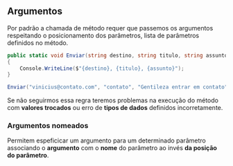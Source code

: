 ## Argumentos

Por padrão a chamada de método requer que passemos os argumentos respeitando o posicionamento dos parâmetros, lista de parâmetros definidos no método.


```csharp
public static void Enviar(string destino, string titulo, string assunto)
{
    Console.WriteLine($"{destino}, {titulo}, {assunto}");
}

Enviar("vinicius@contato.com", "contato", "Gentileza entrar em contato");
```

Se não seguirmos essa regra teremos problemas na execução do método  com **valores trocados** ou erro de **tipos de dados** definidos incorretamente.


### Argumentos nomeados

Permitem espeficicar um argumento para um determinado parâmetro associando o **argumento** com o **nome** do parâmetro ao invés **da posição do parâmetro**.
